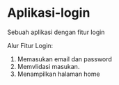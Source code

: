 # Aplikasi-login
Sebuah aplikasi dengan fitur login

Alur Fitur Login:
1. Memasukan email dan password
2. Memvlidasi masukan.
3. Menampilkan halaman home
